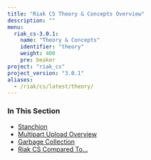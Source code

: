 ```yaml
---
title: "Riak CS Theory & Concepts Overview"
description: ""
menu:
  riak_cs-3.0.1:
    name: "Theory & Concepts"
    identifier: "theory"
    weight: 400
    pre: beaker
project: "riak_cs"
project_version: "3.0.1"
aliases:
  - /riak/cs/latest/theory/
---
```


### In This Section

- [Stanchion](./stanchion)
- [Multipart Upload Overview](../cookbooks/multipart-upload-overview/)
- [Garbage Collection](../cookbooks/garbage-collection)
- [Riak CS Compared To...](./comparisons)
